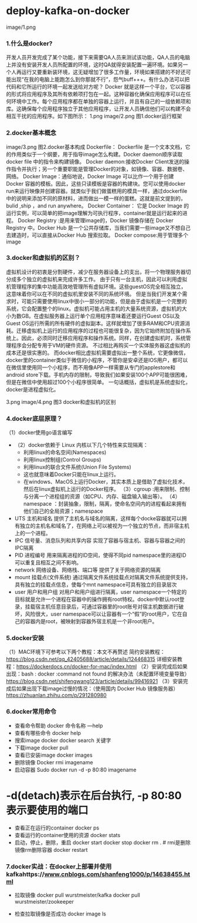 # deploy-kafka-on-docker
image/1.png

### 1.什么是docker?
开发人员开发完成了某个功能，接下来需要QA人员来测试该功能，QA人员的电脑上并没有安装开发人员所配置的环境，这时QA就得安装配置一遍环境。如果另一个人再运行又要重新装环境，这无疑增加了很多工作量，环境如果搭建的不好还可能出现“在我的电脑上能跑怎么到你那就不行”，怨气buff+++。有什么办法可以把代码和它所运行的环境一起发送给对方呢？
Docker 就是这样一个平台，它以容器的形式将应用程序及其所有依赖项打包在一起。这种容器化确保应用程序可以在任何环境中工作。每个应用程序都在单独的容器上运行，并且有自己的一组依赖项和库。这确保每个应用程序独立于其他应用程序，让开发人员确信他们可以构建不会相互干扰的应用程序。如下图所示：
1.png
image/2.png
图1.docker运行框架

### 2.docker基本概念
image/3.png
图2.docker基本构成
Dockerfile： Dockerfile 是一个文本文档，它的作用类似于一个纲要，用于指导image怎么构建。Docker  daemon顺序读取 docker file 中的指令来构建镜像。
Docker daemon:接收Docker Client发送的操作指令并执行；另一个重要职能是管理Docker的对象，如镜像、容器、数据卷、网络。
Docker Image：通俗地说，Docker Image 可以比作一个用于创建 Docker 容器的模板。因此，这些只读模板是容器的构建块。您可以使用docker run来运行映像并创建容器。就类似于我们做蛋糕用的模具一样，通过dockerfile中的说明来添加不同的原材料，进而做出一模一样的蛋糕。这就是前文提到的，bulid ,ship ，and run anywhere。
Docker Container： 它是 Docker Image 的运行实例，可以简单的把image理解为可执行程序，container就是运行起来的进程。
Docker Registry :是用来管理image的，Docker 镜像存储在 Docker Registry 中。Docker Hub 是一个公共存储库，当我们需要一些image又不想自己去建造时，可以直接从Docker Hub 搜索拉取。
Docker compose:用于管理多个image
### 3.docker和虚拟机的区别？
虚拟机设计的初衷是分割硬件，减少在服务器设备上的支出，将一个物理服务器切分成多个独立的虚拟机来完成许多工作。
由于只有一台主机，因此可以利用虚拟机管理程序的集中功能高效地管理所有虚拟环境。这些guestOS完全相互独立，这意味着你可以在不同的虚拟机里安装不同的系统环境。
但是当我们开发某个需求时，可能只需要使用linux中很小一部分的功能，但是由于虚拟机是一个完整的系统，它会配置整个的linux。虚拟机可能占用主机的大量系统资源，虚拟机的大小为数GB。在虚拟服务器上运行单个应用程序意味着还要运行Guest OS以及Guest OS运行所需的所有硬件的虚拟副本。这样就增加了很多RAM和CPU资源消耗。迁移虚拟机上运行的应用程序的过程也可能很复杂，因为它始终附加在操作系统上。因此，必须同时迁移应用程序和操作系统。同样，在创建虚拟机时，系统管理程序会分配专用于VM的硬件资源。 不过相比再购买一个实体服务器这虚拟机的成本还是很实惠的。
而docker相比虚拟机需要虚拟出一整个系统，它更像微信，docker里的container类似于微信的小程序，不管你是安卓还是IOS用户，都可以在微信里使用同一个小程序，而不用像APP一样需要从专门的applestore和android store下载。手机内存的限制，导致我们如果安装100个APP可能很困难，但是在微信中使用超过100个小程序很简单。
一句话概括，虚拟机是系统虚拟化，docker是进程虚拟化。

3.png
image/4.png
图3 docker和虚拟机的区别
### 4.docker底层原理？
（1）docker使用go语言编写
* （2）docker依赖于 Linux 内核以下几个特性来实现隔离：
    * 利用linux的命名空间(Namespaces)
    * 利用linux控制组(Control Groups)
    * 利用linux的联合文件系统(Union File Systems)
    * 这也就意味着Docker只能在linux上运行。
    * 在windows、MacOS上运行Docker，其实本质上是借助了虚拟化技术，然后在linux虚拟机上运行的Docker程序。
（3）cgroup :用来限制、控制与分离一个进程组的资源（如CPU、内存、磁盘输入输出等）。
（4）namespace ：封装抽象，限制，隔离，使命名空间内的进程看起来拥有他们自己的全局资源；namespace
* UTS 主机和域名 提供了主机名与域名的隔离，这样每个docke容器就可以拥有独立的主机名和域名了，在网络上可以被视为一个独立的节点，而非宿主机上的一个进程。
* IPC 信号量、消息队列和共享内容 实现了容器与宿主机、容器与容器之间的IPC隔离
* PID 进程编号 用来隔离进程的ID空间，使得不同pid namespace里的进程ID可以重复且相互之间不影响。
* network 网络设备、网络栈、端口等 提供了关于网络资源的隔离
* mount 挂载点(文件系统) 通过隔离文件系统挂载点对隔离文件系统提供支持，具有独立的挂载点信息，使每个mnt namespace可具有独立的目录层次
* user 用户和用户组 对用户和用户组进行隔离，user namespace一个特定的目标就是允许一个进程在容器中的操作拥有root特权。docker中默认root登录，挂载宿主机任意目录后，可通过容器里的root账号对宿主机数据进行破坏，风险很大，user namespace可以让容器有一个“假”的root用户，它在自己的容器内是root，被映射到容器外宿主机是一个非root用户。

### 5.docker安装
（1）MAC环境下可参考以下两个教程：本文不再赘述
    简约安装教程：https://blog.csdn.net/qq_42405688/article/details/124468315
    详细安装教程：https://dockerdocs.cn/docker-for-mac/index.html
（2）安装完成后如果出现：bash : docker :command not found 的解决办法（未配置环境变量导致） 
     https://blog.csdn.net/shifengwang123/article/details/99416921
（3）安装完成后如果出现下载image过慢的情况：（使用国内 Docker Hub 镜像服务器）
     https://zhuanlan.zhihu.com/p/291280980
### 6.docker常用命令
* 查看命令帮助
docker 命令名称 —help
* 查看有哪些命令
docker help
* 搜索image
docker docker search 关键字
* 下载image
docker pull <image>
* 查看已安装image
docker images
* 删除镜像
Docker rmi imagename
* 启动容器
Sudo docker run -d -p 80:80 imagename 
# -d(detach)表示在后台执行, -p 80:80表示要使用的端口
* 查看正在运行的container
docker ps
* 查看运行的container使用的资源
docker  stats
* 启动，停止，删除，重启
docker start <id-conteneur>
docker stop  <id-conteneur>
docker rm <id-conteneur>. # rmi是删除镜像rm删除容器
docker restart <id-conteneur>


### 7.docker实战：在docker上部署并使用kafkahttps://www.cnblogs.com/shanfeng1000/p/14638455.html
* 拉取镜像
docker pull wurstmeister/kafka
docker pull wurstmeister/zookeeper

* 检查拉取镜像是否成功
docker image ls
